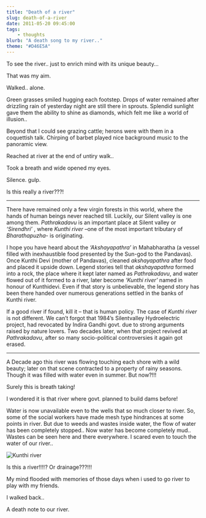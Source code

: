 ```yaml
---
title: "Death of a river"
slug: death-of-a-river
date: 2011-05-20 09:45:00
tags:
    - thoughts
blurb: "A death song to my river.."
theme: "#D46E5A"
---
```


To see the river.. just to enrich mind with its unique beauty...

That was my aim.

Walked.. alone.

Green grasses smiled hugging each footstep. Drops of water remained after drizzling rain of yesterday night are still there in sprouts. Splendid sunlight gave them the ability to shine as diamonds, which felt me like a world of illusion..

Beyond that I could see grazing cattle; herons were with them in a coquettish talk. Chirping of barbet played nice background music to the panoramic view.

Reached at river at the end of untiry walk..

Took a breath and wide opened my eyes.

Silence. gulp.

Is this really a river???!

***

There have remained only a few virgin forests in this world, where the hands of human beings never reached till. Luckily, our Silent valley is one among them. *Pathrakadavu* is an important place at Silent valley or *‘Sirendhri’* , where *Kunthi river* –one of the most important tributary of *Bharathapuzha*- is originating.

I hope you have heard about the *‘Akshayapathra’* in Mahabharatha (a vessel filled with inexhaustible food presented by the Sun-god to the Pandavas). Once Kunthi Devi (mother of Pandavas), cleaned *akshayapathra* after food and placed it upside down. Legend stories tell that *akshayapathra* formed into a rock, the place where it kept later named as *Pathrakadavu*, and water flowed out of it formed to a river, later become *‘Kunthi river’* named in honour of Kunthidevi. Even if that story is unbelievable, the legend story has been there handed over numerous generations settled in the banks of Kunthi river.

If a good river if found, kill it – that is human policy. The case of *Kunthi river* is not different. We can’t forgot that 1984’s Silentvalley Hydroelectric project, had revocated by Indira Gandhi govt. due to strong arguments raised by nature lovers. Two decades later, when that project revived at *Pathrakadavu*, after so many socio-political controversies it again got erased.

* * *

A Decade ago this river was flowing touching each shore with a wild beauty; later on that scene contracted to a property of rainy seasons. Though it was filled with water even in summer. But now?!!!

Surely this is breath taking!

I wondered it is that river where govt. planned to build dams before!

Water is now unavailable even to the wells that so much closer to river. So, some of the social workers have made mesh type hindrances at some points in river. But due to weeds and wastes inside water, the flow of water has been completely stopped.. Now water has become completely mud.. Wastes can be seen here and there everywhere. I scared even to touch the water of our river..

<div>
    <img src="/images/posts/kunthi_river.JPG" alt="Kunthi river">
</div>

Is this a river!!!!? Or drainage???!!!

My mind flooded with memories of those days when i used to go river to play with my friends.

I walked back..

A death note to our river.


